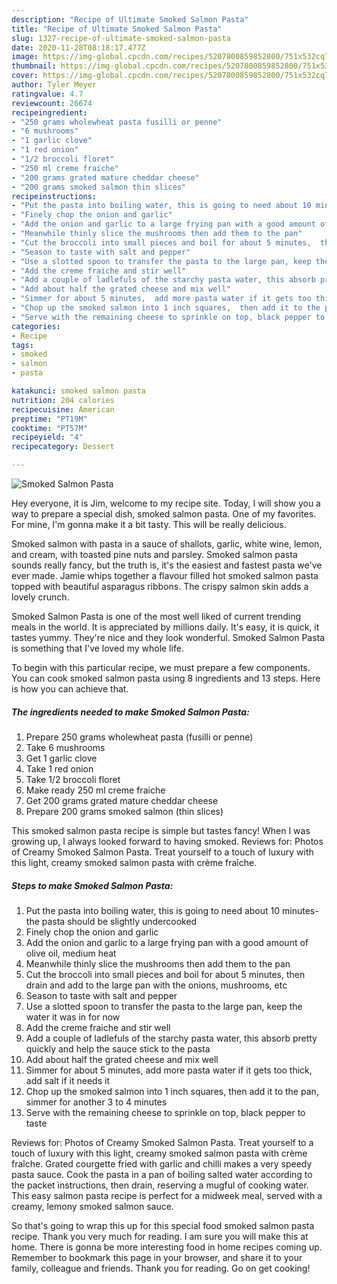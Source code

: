```yaml
---
description: "Recipe of Ultimate Smoked Salmon Pasta"
title: "Recipe of Ultimate Smoked Salmon Pasta"
slug: 1327-recipe-of-ultimate-smoked-salmon-pasta
date: 2020-11-28T08:18:17.477Z
image: https://img-global.cpcdn.com/recipes/5207800859852800/751x532cq70/smoked-salmon-pasta-recipe-main-photo.jpg
thumbnail: https://img-global.cpcdn.com/recipes/5207800859852800/751x532cq70/smoked-salmon-pasta-recipe-main-photo.jpg
cover: https://img-global.cpcdn.com/recipes/5207800859852800/751x532cq70/smoked-salmon-pasta-recipe-main-photo.jpg
author: Tyler Meyer
ratingvalue: 4.7
reviewcount: 26674
recipeingredient:
- "250 grams wholewheat pasta fusilli or penne"
- "6 mushrooms"
- "1 garlic clove"
- "1 red onion"
- "1/2 broccoli floret"
- "250 ml creme fraiche"
- "200 grams grated mature cheddar cheese"
- "200 grams smoked salmon thin slices"
recipeinstructions:
- "Put the pasta into boiling water, this is going to need about 10 minutes- the pasta should be slightly undercooked"
- "Finely chop the onion and garlic"
- "Add the onion and garlic to a large frying pan with a good amount of olive oil,  medium heat"
- "Meanwhile thinly slice the mushrooms then add them to the pan"
- "Cut the broccoli into small pieces and boil for about 5 minutes,  then drain and add to the large pan with the onions,  mushrooms, etc"
- "Season to taste with salt and pepper"
- "Use a slotted spoon to transfer the pasta to the large pan, keep the water it was in for now"
- "Add the creme fraiche and stir well"
- "Add a couple of ladlefuls of the starchy pasta water, this absorb pretty quickly and help the sauce stick to the pasta"
- "Add about half the grated cheese and mix well"
- "Simmer for about 5 minutes,  add more pasta water if it gets too thick, add salt if it needs it"
- "Chop up the smoked salmon into 1 inch squares,  then add it to the pan,  simmer for another 3 to 4 minutes"
- "Serve with the remaining cheese to sprinkle on top, black pepper to taste"
categories:
- Recipe
tags:
- smoked
- salmon
- pasta

katakunci: smoked salmon pasta 
nutrition: 204 calories
recipecuisine: American
preptime: "PT19M"
cooktime: "PT57M"
recipeyield: "4"
recipecategory: Dessert

---
```



![Smoked Salmon Pasta](https://img-global.cpcdn.com/recipes/5207800859852800/751x532cq70/smoked-salmon-pasta-recipe-main-photo.jpg)

Hey everyone, it is Jim, welcome to my recipe site. Today, I will show you a way to prepare a special dish, smoked salmon pasta. One of my favorites. For mine, I'm gonna make it a bit tasty. This will be really delicious.

Smoked salmon with pasta in a sauce of shallots, garlic, white wine, lemon, and cream, with toasted pine nuts and parsley. Smoked salmon pasta sounds really fancy, but the truth is, it&#39;s the easiest and fastest pasta we&#39;ve ever made. Jamie whips together a flavour filled hot smoked salmon pasta topped with beautiful asparagus ribbons. The crispy salmon skin adds a lovely crunch.

Smoked Salmon Pasta is one of the most well liked of current trending meals in the world. It is appreciated by millions daily. It's easy, it is quick, it tastes yummy. They're nice and they look wonderful. Smoked Salmon Pasta is something that I've loved my whole life.


To begin with this particular recipe, we must prepare a few components. You can cook smoked salmon pasta using 8 ingredients and 13 steps. Here is how you can achieve that.

<!--inarticleads1-->

##### The ingredients needed to make Smoked Salmon Pasta:

1. Prepare 250 grams wholewheat pasta (fusilli or penne)
1. Take 6 mushrooms
1. Get 1 garlic clove
1. Take 1 red onion
1. Take 1/2 broccoli floret
1. Make ready 250 ml creme fraiche
1. Get 200 grams grated mature cheddar cheese
1. Prepare 200 grams smoked salmon (thin slices)


This smoked salmon pasta recipe is simple but tastes fancy! When I was growing up, I always looked forward to having smoked. Reviews for: Photos of Creamy Smoked Salmon Pasta. Treat yourself to a touch of luxury with this light, creamy smoked salmon pasta with crème fraîche. 

<!--inarticleads2-->

##### Steps to make Smoked Salmon Pasta:

1. Put the pasta into boiling water, this is going to need about 10 minutes- the pasta should be slightly undercooked
1. Finely chop the onion and garlic
1. Add the onion and garlic to a large frying pan with a good amount of olive oil,  medium heat
1. Meanwhile thinly slice the mushrooms then add them to the pan
1. Cut the broccoli into small pieces and boil for about 5 minutes,  then drain and add to the large pan with the onions,  mushrooms, etc
1. Season to taste with salt and pepper
1. Use a slotted spoon to transfer the pasta to the large pan, keep the water it was in for now
1. Add the creme fraiche and stir well
1. Add a couple of ladlefuls of the starchy pasta water, this absorb pretty quickly and help the sauce stick to the pasta
1. Add about half the grated cheese and mix well
1. Simmer for about 5 minutes,  add more pasta water if it gets too thick, add salt if it needs it
1. Chop up the smoked salmon into 1 inch squares,  then add it to the pan,  simmer for another 3 to 4 minutes
1. Serve with the remaining cheese to sprinkle on top, black pepper to taste


Reviews for: Photos of Creamy Smoked Salmon Pasta. Treat yourself to a touch of luxury with this light, creamy smoked salmon pasta with crème fraîche. Grated courgette fried with garlic and chilli makes a very speedy pasta sauce. Cook the pasta in a pan of boiling salted water according to the packet instructions, then drain, reserving a mugful of cooking water. This easy salmon pasta recipe is perfect for a midweek meal, served with a creamy, lemony smoked salmon sauce. 

So that's going to wrap this up for this special food smoked salmon pasta recipe. Thank you very much for reading. I am sure you will make this at home. There is gonna be more interesting food in home recipes coming up. Remember to bookmark this page in your browser, and share it to your family, colleague and friends. Thank you for reading. Go on get cooking!
